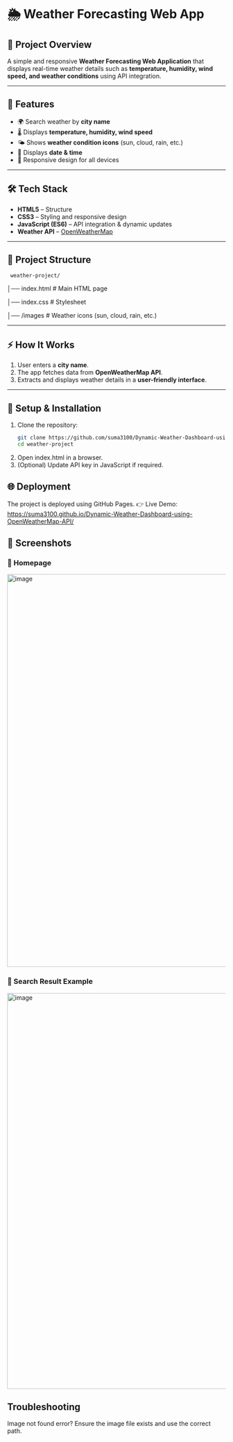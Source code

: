 # 🌦️ Weather Forecasting Web App  

## 📌 Project Overview
A simple and responsive **Weather Forecasting Web Application** that displays real-time weather details such as **temperature, humidity, wind speed, and weather conditions** using API integration.  

---

## 🚀 Features
- 🌍 Search weather by **city name**  
- 🌡️ Displays **temperature, humidity, wind speed**  
- 🌤️ Shows **weather condition icons** (sun, cloud, rain, etc.)  
- 📅 Displays **date & time**  
- 📱 Responsive design for all devices  

---

## 🛠️ Tech Stack
- **HTML5** – Structure  
- **CSS3** – Styling and responsive design  
- **JavaScript (ES6)** – API integration & dynamic updates  
- **Weather API** – [OpenWeatherMap](https://openweathermap.org/api)  

---

## 📂 Project Structure
     weather-project/
│── index.html # Main HTML page

│── index.css # Stylesheet

│── /images # Weather icons (sun, cloud, rain, etc.)



---

## ⚡ How It Works
1. User enters a **city name**.  
2. The app fetches data from **OpenWeatherMap API**.  
3. Extracts and displays weather details in a **user-friendly interface**.  

---

## 🔧 Setup & Installation
1. Clone the repository:
   ```bash
   git clone https://github.com/suma3100/Dynamic-Weather-Dashboard-using-OpenWeatherMap-API.git
   cd weather-project
2. Open index.html in a browser.
3. (Optional) Update API key in JavaScript if required.


##  🌐 Deployment

The project is deployed using GitHub Pages.
👉 Live Demo: https://suma3100.github.io/Dynamic-Weather-Dashboard-using-OpenWeatherMap-API/


## 📸 Screenshots

### 🔹 Homepage 
<img width="1919" height="904" alt="image" src="https://github.com/user-attachments/assets/3fbc8ae1-852c-4c31-8d6e-5595589c3ed6" />

### 🔹 Search Result Example  
<img width="1919" height="911" alt="image" src="https://github.com/user-attachments/assets/e5e0c71e-5ce4-4c25-a6d1-c5d45a2e92d6" />

## Troubleshooting

Image not found error? Ensure the image file exists and use the correct path.



